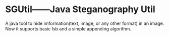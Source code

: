 # SGUtil——Java Steganography Util
A java tool to hide imformation(text, image, or any other format) in an image. 
Now it supports basic lsb and a simple appending algorithm.
